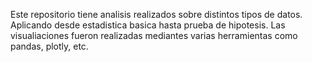 Este repositorio tiene analisis realizados sobre distintos tipos de datos. Aplicando desde estadistica basica hasta prueba de hipotesis.
Las visualiaciones fueron realizadas mediantes varias herramientas como pandas, plotly, etc.
